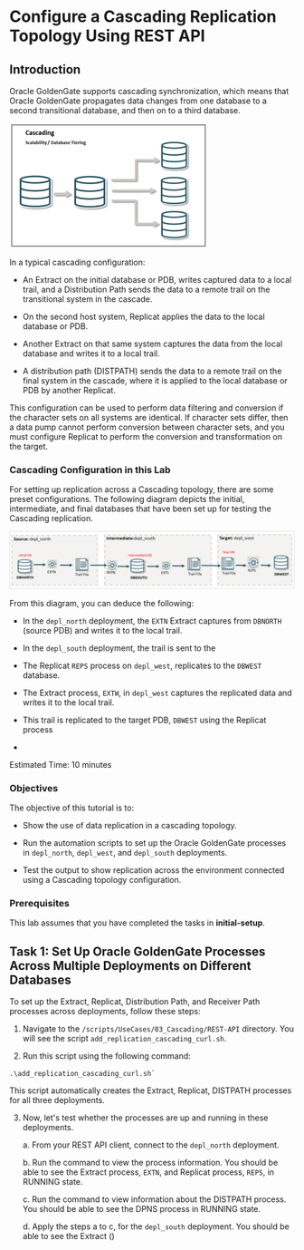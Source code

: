 # Configure a Cascading Replication Topology Using REST API  


## Introduction

Oracle GoldenGate supports cascading synchronization, which means that Oracle GoldenGate propagates data changes from one database to a second transitional database, and then on to a third database.

![This image shows the Cascading topology.](./images/cascading.png)

In a typical cascading configuration: 

* An Extract on the initial database or PDB, writes captured data to a local trail, and a Distribution Path sends the data to a remote trail on the transitional system in the cascade.

* On the second host system, Replicat applies the data to the local database or PDB.

* Another Extract on that same system captures the data from the local database and writes it to a local trail.

* A distribution path (DISTPATH) sends the data to a remote trail on the final system in the cascade, where it is applied to the local database or PDB by another Replicat.

This configuration can be used to perform data filtering and conversion if the character sets on all systems are identical. If character sets differ, then a data pump cannot perform conversion between character sets, and you must configure Replicat to perform the conversion and transformation on the target.

### Cascading Configuration in this Lab

For setting up replication across a Cascading topology, there are some preset configurations. The following diagram depicts the initial, intermediate, and final databases that have been set up for testing the Cascading replication. 

![The initial source database, DBNORTH, replicates to the intermediate database, DBWEST, then the Extract from from DBWEST writes to the local trail and sends the data to DBSOUTH using a distribution path](./images/cascading_livelab_uc.png)

From this diagram, you can deduce the following: 

* In the `depl_north` deployment, the `EXTN` Extract captures from `DBNORTH` (source PDB) and writes it to the local trail.

* In the `depl_south` deployment, the trail is sent to the 
* The Replicat `REPS` process on `depl_west`, replicates to the `DBWEST` database.  

* The Extract process, `EXTW`, in `depl_west` captures the replicated data and writes it to the local trail.

*  This trail is replicated to the target PDB, `DBWEST` using the Replicat process 

*  



Estimated Time: 10 minutes

### Objectives

The objective of this tutorial is to:

* Show the use of data replication in a cascading topology.

* Run the automation scripts to set up the Oracle GoldenGate processes in `depl_north`, `depl_west`, and `depl_south` deployments. 

* Test the output to show replication across the environment connected using a Cascading topology configuration.

### Prerequisites

This lab assumes that you have completed the tasks in **initial-setup**.


## Task 1: Set Up Oracle GoldenGate Processes Across Multiple Deployments on Different Databases

   To set up the Extract, Replicat, Distribution Path, and Receiver Path processes across deployments, follow these steps:

   1. Navigate to the `/scripts/UseCases/03_Cascading/REST-API` directory. You will see the script `add_replication_cascading_curl.sh`.

   2. Run this script using the following command:

   ```
   .\add_replication_cascading_curl.sh`
   
   ```
   This script automatically creates the Extract, Replicat, DISTPATH processes for all three deployments.

   3. Now, let's test whether the processes are up and running in these deployments. 

       a. From your REST API client, connect to the `depl_north` deployment.

       b. Run the command to view the process information. You should be able to see the Extract process, `EXTN`, and Replicat process, `REPS`, in RUNNING state.

       c. Run the command to view information about the DISTPATH process. You should be able to see the DPNS process in RUNNING state.

       d. Apply the steps a to c, for the `depl_south` deployment. You should be able to see the Extract ()